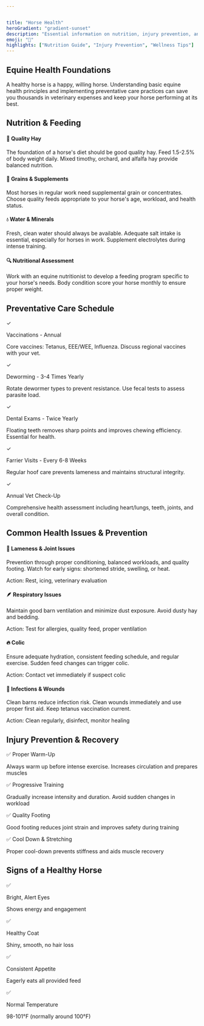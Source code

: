 ```yaml
---


title: "Horse Health"
heroGradient: "gradient-sunset"
description: "Essential information on nutrition, injury prevention, and maintaining optimal health for your equine partner."
emoji: "🏥"
highlights: ["Nutrition Guide", "Injury Prevention", "Wellness Tips"]
---
```




<div class="mb-12">
<h2 class="font-playfair text-3xl font-bold mb-6 text-gray-900">Equine Health Foundations</h2>
<p class="text-gray-700 text-lg leading-relaxed mb-4">
A healthy horse is a happy, willing horse. Understanding basic equine health principles and implementing preventative care practices can save you thousands in veterinary expenses and keep your horse performing at its best.
</p>
<div class="mb-12">
<h2 class="font-playfair text-3xl font-bold mb-6 text-gray-900">Nutrition & Feeding</h2>
<div class="space-y-6">
<div class="bg-green-50 rounded-lg p-6 border-l-4 border-green-500">
<h4 class="font-semibold text-gray-900 mb-3">🌾 Quality Hay</h4>
<p class="text-gray-700">The foundation of a horse's diet should be good quality hay. Feed 1.5-2.5% of body weight daily. Mixed timothy, orchard, and alfalfa hay provide balanced nutrition.</p>
</div>
<div class="bg-green-50 rounded-lg p-6 border-l-4 border-green-500">
<h4 class="font-semibold text-gray-900 mb-3">🌽 Grains & Supplements</h4>
<p class="text-gray-700">Most horses in regular work need supplemental grain or concentrates. Choose quality feeds appropriate to your horse's age, workload, and health status.</p>
</div>
<div class="bg-green-50 rounded-lg p-6 border-l-4 border-green-500">
<h4 class="font-semibold text-gray-900 mb-3">💧 Water & Minerals</h4>
<p class="text-gray-700">Fresh, clean water should always be available. Adequate salt intake is essential, especially for horses in work. Supplement electrolytes during intense training.</p>
</div>
<div class="bg-green-50 rounded-lg p-6 border-l-4 border-green-500">
<h4 class="font-semibold text-gray-900 mb-3">🔍 Nutritional Assessment</h4>
<p class="text-gray-700">Work with an equine nutritionist to develop a feeding program specific to your horse's needs. Body condition score your horse monthly to ensure proper weight.</p>
</div>
<div class="mb-12">
<h2 class="font-playfair text-3xl font-bold mb-6 text-gray-900">Preventative Care Schedule</h2>
<div class="bg-blue-50 rounded-lg p-8 border border-blue-200">
<div class="space-y-4">
<div class="flex gap-4">
<span class="bg-blue-500 text-white rounded-full w-10 h-10 flex items-center justify-center font-bold">✓</span>
<div>
<p class="font-semibold text-gray-900">Vaccinations - Annual</p>
<p class="text-gray-700">Core vaccines: Tetanus, EEE/WEE, Influenza. Discuss regional vaccines with your vet.</p>
</div>
</div>
<div class="flex gap-4">
<span class="bg-blue-500 text-white rounded-full w-10 h-10 flex items-center justify-center font-bold">✓</span>
<div>
<p class="font-semibold text-gray-900">Deworming - 3-4 Times Yearly</p>
<p class="text-gray-700">Rotate dewormer types to prevent resistance. Use fecal tests to assess parasite load.</p>
</div>
</div>
<div class="flex gap-4">
<span class="bg-blue-500 text-white rounded-full w-10 h-10 flex items-center justify-center font-bold">✓</span>
<div>
<p class="font-semibold text-gray-900">Dental Exams - Twice Yearly</p>
<p class="text-gray-700">Floating teeth removes sharp points and improves chewing efficiency. Essential for health.</p>
</div>
</div>
<div class="flex gap-4">
<span class="bg-blue-500 text-white rounded-full w-10 h-10 flex items-center justify-center font-bold">✓</span>
<div>
<p class="font-semibold text-gray-900">Farrier Visits - Every 6-8 Weeks</p>
<p class="text-gray-700">Regular hoof care prevents lameness and maintains structural integrity.</p>
</div>
</div>
<div class="flex gap-4">
<span class="bg-blue-500 text-white rounded-full w-10 h-10 flex items-center justify-center font-bold">✓</span>
<div>
<p class="font-semibold text-gray-900">Annual Vet Check-Up</p>
<p class="text-gray-700">Comprehensive health assessment including heart/lungs, teeth, joints, and overall condition.</p>
</div>
</div>
<div class="mb-12">
<h2 class="font-playfair text-3xl font-bold mb-6 text-gray-900">Common Health Issues & Prevention</h2>
<div class="grid md:grid-cols-2 gap-6">
<div class="bg-yellow-50 rounded-lg p-6 border border-yellow-200">
<h4 class="font-semibold text-gray-900 mb-3">🦵 Lameness & Joint Issues</h4>
<p class="text-gray-700 mb-3">Prevention through proper conditioning, balanced workloads, and quality footing. Watch for early signs: shortened stride, swelling, or heat.</p>
<p class="text-sm text-gray-600">Action: Rest, icing, veterinary evaluation</p>
</div>
<div class="bg-yellow-50 rounded-lg p-6 border border-yellow-200">
<h4 class="font-semibold text-gray-900 mb-3">🪶 Respiratory Issues</h4>
<p class="text-gray-700 mb-3">Maintain good barn ventilation and minimize dust exposure. Avoid dusty hay and bedding.</p>
<p class="text-sm text-gray-600">Action: Test for allergies, quality feed, proper ventilation</p>
</div>
<div class="bg-yellow-50 rounded-lg p-6 border border-yellow-200">
<h4 class="font-semibold text-gray-900 mb-3">🔥 Colic</h4>
<p class="text-gray-700 mb-3">Ensure adequate hydration, consistent feeding schedule, and regular exercise. Sudden feed changes can trigger colic.</p>
<p class="text-sm text-gray-600">Action: Contact vet immediately if suspect colic</p>
</div>
<div class="bg-yellow-50 rounded-lg p-6 border border-yellow-200">
<h4 class="font-semibold text-gray-900 mb-3">🦠 Infections & Wounds</h4>
<p class="text-gray-700 mb-3">Clean barns reduce infection risk. Clean wounds immediately and use proper first aid. Keep tetanus vaccination current.</p>
<p class="text-sm text-gray-600">Action: Clean regularly, disinfect, monitor healing</p>
</div>
<div class="mb-12">
<h2 class="font-playfair text-3xl font-bold mb-6 text-gray-900">Injury Prevention & Recovery</h2>
<div class="space-y-4">
<div class="bg-purple-50 rounded-lg p-4 border-l-4 border-purple-500">
<p class="font-semibold text-gray-900">✅ Proper Warm-Up</p>
<p class="text-gray-700 text-sm">Always warm up before intense exercise. Increases circulation and prepares muscles</p>
</div>
<div class="bg-purple-50 rounded-lg p-4 border-l-4 border-purple-500">
<p class="font-semibold text-gray-900">✅ Progressive Training</p>
<p class="text-gray-700 text-sm">Gradually increase intensity and duration. Avoid sudden changes in workload</p>
</div>
<div class="bg-purple-50 rounded-lg p-4 border-l-4 border-purple-500">
<p class="font-semibold text-gray-900">✅ Quality Footing</p>
<p class="text-gray-700 text-sm">Good footing reduces joint strain and improves safety during training</p>
</div>
<div class="bg-purple-50 rounded-lg p-4 border-l-4 border-purple-500">
<p class="font-semibold text-gray-900">✅ Cool Down & Stretching</p>
<p class="text-gray-700 text-sm">Proper cool-down prevents stiffness and aids muscle recovery</p>
</div>
<div class="mb-12">
<h2 class="font-playfair text-3xl font-bold mb-6 text-gray-900">Signs of a Healthy Horse</h2>
<div class="grid md:grid-cols-2 gap-4">
<div class="flex gap-3">
<span class="text-2xl">✅</span>
<div>
<p class="font-semibold text-gray-900">Bright, Alert Eyes</p>
<p class="text-gray-600 text-sm">Shows energy and engagement</p>
</div>
</div>
<div class="flex gap-3">
<span class="text-2xl">✅</span>
<div>
<p class="font-semibold text-gray-900">Healthy Coat</p>
<p class="text-gray-600 text-sm">Shiny, smooth, no hair loss</p>
</div>
</div>
<div class="flex gap-3">
<span class="text-2xl">✅</span>
<div>
<p class="font-semibold text-gray-900">Consistent Appetite</p>
<p class="text-gray-600 text-sm">Eagerly eats all provided feed</p>
</div>
</div>
<div class="flex gap-3">
<span class="text-2xl">✅</span>
<div>
<p class="font-semibold text-gray-900">Normal Temperature</p>
<p class="text-gray-600 text-sm">98-101°F (normally around 100°F)</p>
</div>
</div>
</div>
</div>
</div>
</div>
</div>
</div>
</div>
